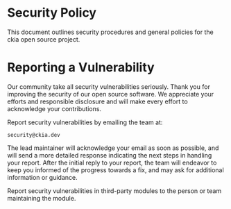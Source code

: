 # Security Policy

This document outlines security procedures and general policies for the ckia open source project.

# Reporting a Vulnerability 

Our community take all security vulnerabilities
seriously. Thank you for improving the security of our open source 
software. We appreciate your efforts and responsible disclosure and will
make every effort to acknowledge your contributions.

Report security vulnerabilities by emailing the team at:
    
    security@ckia.dev

The lead maintainer will acknowledge your email as soon as possible, and will
send a more detailed response indicating the next steps in 
handling your report. After the initial reply to your report, the
team will endeavor to keep you informed of the progress towards a fix, and may ask for additional information or guidance.

Report security vulnerabilities in third-party modules to the person or 
team maintaining the module.
